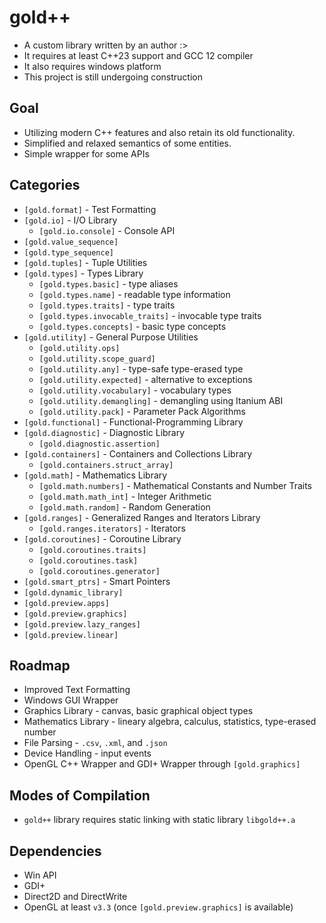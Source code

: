 # gold++ 
* A custom library written by an author :>
* It requires at least C++23 support and GCC 12 compiler
* It also requires windows platform
* This project is still undergoing construction

## Goal
* Utilizing modern C++ features and also retain its old functionality.
* Simplified and relaxed semantics of some entities.
* Simple wrapper for some APIs

## Categories
* `[gold.format]` - Test Formatting
* `[gold.io]` - I/O Library
  * `[gold.io.console]` - Console API
* `[gold.value_sequence]`
* `[gold.type_sequence]`
* `[gold.tuples]` - Tuple Utilities
* `[gold.types]` - Types Library
  * `[gold.types.basic]` - type aliases
  * `[gold.types.name]` - readable type information
  * `[gold.types.traits]` - type traits
  * `[gold.types.invocable_traits]` - invocable type traits
  * `[gold.types.concepts]` - basic type concepts
* `[gold.utility]` - General Purpose Utilities
  * `[gold.utility.ops]`
  * `[gold.utility.scope_guard]`
  * `[gold.utility.any]` - type-safe type-erased type
  * `[gold.utility.expected]` - alternative to exceptions
  * `[gold.utility.vocabulary]` - vocabulary types
  * `[gold.utility.demangling]` - demangling using Itanium ABI
  * `[gold.utility.pack]` - Parameter Pack Algorithms
* `[gold.functional]` - Functional-Programming Library
* `[gold.diagnostic]` - Diagnostic Library
  * `[gold.diagnostic.assertion]`
* `[gold.containers]` - Containers and Collections Library
  * `[gold.containers.struct_array]`
* `[gold.math]` - Mathematics Library
  * `[gold.math.numbers]` - Mathematical Constants and Number Traits
  * `[gold.math.math_int]` - Integer Arithmetic
  * `[gold.math.random]` - Random Generation
* `[gold.ranges]` - Generalized Ranges and Iterators Library
  * `[gold.ranges.iterators]` - Iterators
* `[gold.coroutines]` - Coroutine Library
  * `[gold.coroutines.traits]`
  * `[gold.coroutines.task]`
  * `[gold.coroutines.generator]`
* `[gold.smart_ptrs]` - Smart Pointers
* `[gold.dynamic_library]`
* `[gold.preview.apps]`
* `[gold.preview.graphics]`
* `[gold.preview.lazy_ranges]`
* `[gold.preview.linear]`

## Roadmap
* Improved Text Formatting
* Windows GUI Wrapper
* Graphics Library - canvas, basic graphical object types
* Mathematics Library - lineary algebra, calculus, statistics, type-erased number
* File Parsing - `.csv`, `.xml`, and `.json`
* Device Handling - input events 
* OpenGL C++ Wrapper and GDI+ Wrapper through `[gold.graphics]`

## Modes of Compilation
* `gold++` library requires static linking with static library `libgold++.a`

## Dependencies 
* Win API
* GDI+
* Direct2D and DirectWrite
* OpenGL at least `v3.3` (once `[gold.preview.graphics]` is available)
